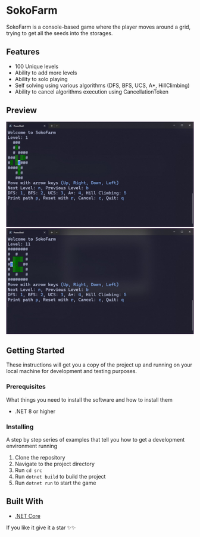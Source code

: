 # SokoFarm

SokoFarm is a console-based game where the player moves around a grid, trying to get all the seeds into the storages.

## Features

- 100 Unique levels
- Ability to add more levels
- Ability to solo playing
- Self solving using various algorithms (DFS, BFS, UCS, A\*, HillClimbing)
- Ability to cancel algorithms execution using CancellationToken

## Preview

![level1](assets/image1.jpg)
![level11](assets/image2.jpg)

## Getting Started

These instructions will get you a copy of the project up and running on your local machine for development and testing purposes.

### Prerequisites

What things you need to install the software and how to install them

- .NET 8 or higher

### Installing

A step by step series of examples that tell you how to get a development environment running

1. Clone the repository
1. Navigate to the project directory
1. Run `cd src`
1. Run `dotnet build` to build the project
1. Run `dotnet run` to start the game

## Built With

- [.NET Core](https://dotnet.microsoft.com/download)

If you like it give it a star ✨✨
